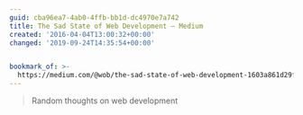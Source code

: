 ```yaml
---
guid: cba96ea7-4ab0-4ffb-bb1d-dc4970e7a742
title: The Sad State of Web Development — Medium
created: '2016-04-04T13:00:32+00:00'
changed: '2019-09-24T14:35:54+00:00'


bookmark_of: >-
  https://medium.com/@wob/the-sad-state-of-web-development-1603a861d29f#.m72nc3th6
---
```



<blockquote>Random thoughts on web development</blockquote>
